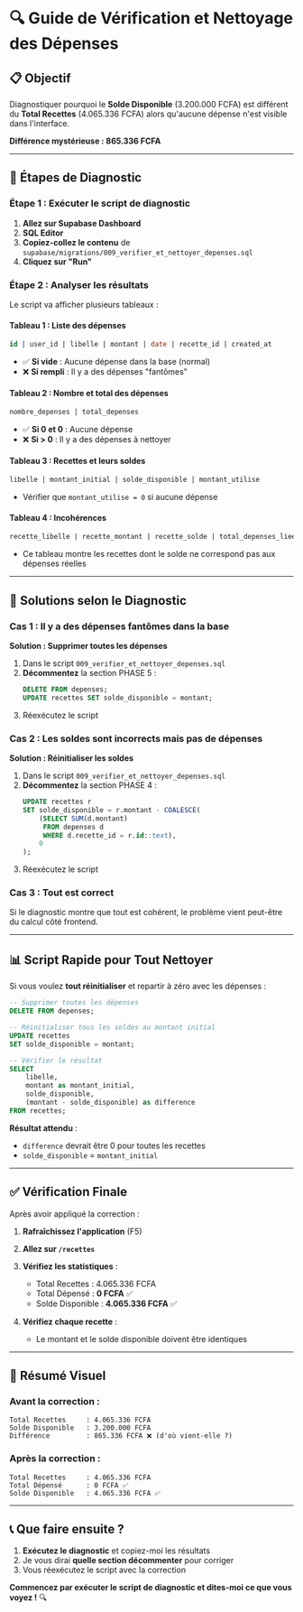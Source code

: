 # 🔍 Guide de Vérification et Nettoyage des Dépenses

## 📋 Objectif
Diagnostiquer pourquoi le **Solde Disponible** (3.200.000 FCFA) est différent du **Total Recettes** (4.065.336 FCFA) alors qu'aucune dépense n'est visible dans l'interface.

**Différence mystérieuse : 865.336 FCFA**

---

## 🚀 Étapes de Diagnostic

### **Étape 1 : Exécuter le script de diagnostic**

1. **Allez sur Supabase Dashboard**
2. **SQL Editor**
3. **Copiez-collez le contenu** de `supabase/migrations/009_verifier_et_nettoyer_depenses.sql`
4. **Cliquez sur "Run"**

### **Étape 2 : Analyser les résultats**

Le script va afficher plusieurs tableaux :

#### **Tableau 1 : Liste des dépenses**
```sql
id | user_id | libelle | montant | date | recette_id | created_at
```
- ✅ **Si vide** : Aucune dépense dans la base (normal)
- ❌ **Si rempli** : Il y a des dépenses "fantômes"

#### **Tableau 2 : Nombre et total des dépenses**
```sql
nombre_depenses | total_depenses
```
- ✅ **Si 0 et 0** : Aucune dépense
- ❌ **Si > 0** : Il y a des dépenses à nettoyer

#### **Tableau 3 : Recettes et leurs soldes**
```sql
libelle | montant_initial | solde_disponible | montant_utilise
```
- Vérifier que `montant_utilise = 0` si aucune dépense

#### **Tableau 4 : Incohérences**
```sql
recette_libelle | recette_montant | recette_solde | total_depenses_liees | solde_calcule | difference
```
- Ce tableau montre les recettes dont le solde ne correspond pas aux dépenses réelles

---

## 🔧 Solutions selon le Diagnostic

### **Cas 1 : Il y a des dépenses fantômes dans la base**

**Solution : Supprimer toutes les dépenses**

1. Dans le script `009_verifier_et_nettoyer_depenses.sql`
2. **Décommentez** la section PHASE 5 :
   ```sql
   DELETE FROM depenses;
   UPDATE recettes SET solde_disponible = montant;
   ```
3. Réexécutez le script

### **Cas 2 : Les soldes sont incorrects mais pas de dépenses**

**Solution : Réinitialiser les soldes**

1. Dans le script `009_verifier_et_nettoyer_depenses.sql`
2. **Décommentez** la section PHASE 4 :
   ```sql
   UPDATE recettes r
   SET solde_disponible = r.montant - COALESCE(
       (SELECT SUM(d.montant) 
        FROM depenses d 
        WHERE d.recette_id = r.id::text),
       0
   );
   ```
3. Réexécutez le script

### **Cas 3 : Tout est correct**

Si le diagnostic montre que tout est cohérent, le problème vient peut-être du calcul côté frontend.

---

## 📊 Script Rapide pour Tout Nettoyer

Si vous voulez **tout réinitialiser** et repartir à zéro avec les dépenses :

```sql
-- Supprimer toutes les dépenses
DELETE FROM depenses;

-- Réinitialiser tous les soldes au montant initial
UPDATE recettes
SET solde_disponible = montant;

-- Vérifier le résultat
SELECT 
    libelle,
    montant as montant_initial,
    solde_disponible,
    (montant - solde_disponible) as difference
FROM recettes;
```

**Résultat attendu** : 
- `difference` devrait être 0 pour toutes les recettes
- `solde_disponible` = `montant_initial`

---

## ✅ Vérification Finale

Après avoir appliqué la correction :

1. **Rafraîchissez l'application** (F5)
2. **Allez sur `/recettes`**
3. **Vérifiez les statistiques** :
   - Total Recettes : 4.065.336 FCFA
   - Total Dépensé : **0 FCFA** ✅
   - Solde Disponible : **4.065.336 FCFA** ✅

4. **Vérifiez chaque recette** :
   - Le montant et le solde disponible doivent être identiques

---

## 🎯 Résumé Visuel

### **Avant la correction :**
```
Total Recettes     : 4.065.336 FCFA
Solde Disponible   : 3.200.000 FCFA
Différence         : 865.336 FCFA ❌ (d'où vient-elle ?)
```

### **Après la correction :**
```
Total Recettes     : 4.065.336 FCFA
Total Dépensé      : 0 FCFA ✅
Solde Disponible   : 4.065.336 FCFA ✅
```

---

## 📞 Que faire ensuite ?

1. **Exécutez le diagnostic** et copiez-moi les résultats
2. Je vous dirai **quelle section décommenter** pour corriger
3. Vous réexécutez le script avec la correction

**Commencez par exécuter le script de diagnostic et dites-moi ce que vous voyez !** 🔍































